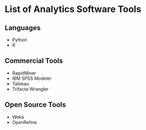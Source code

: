 # List of Analytics Software Tools

## Languages
- Python
- R

## Commercial Tools
- RapidMiner
- IBM SPSS Modeler
- Tableau
- Trifacta Wrangler

## Open Source Tools
- Weka
- OpenRefine
